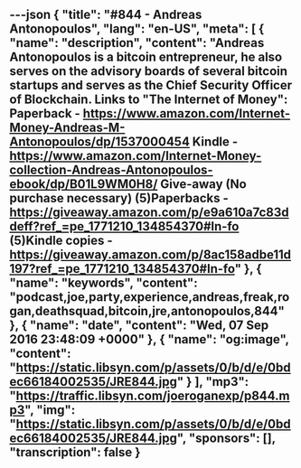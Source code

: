 ---json
{
  "title": "#844 - Andreas Antonopoulos",
  "lang": "en-US",
  "meta": [
    {
      "name": "description",
      "content": "Andreas Antonopoulos is a bitcoin entrepreneur, he also serves on the advisory boards of several bitcoin startups and serves as the Chief Security Officer of Blockchain. Links to \"The Internet of Money\": Paperback - https://www.amazon.com/Internet-Money-Andreas-M-Antonopoulos/dp/1537000454 Kindle - https://www.amazon.com/Internet-Money-collection-Andreas-Antonopoulos-ebook/dp/B01L9WM0H8/ Give-away (No purchase necessary) (5)Paperbacks - https://giveaway.amazon.com/p/e9a610a7c83ddeff?ref_=pe_1771210_134854370#ln-fo (5)Kindle copies - https://giveaway.amazon.com/p/8ac158adbe11d197?ref_=pe_1771210_134854370#ln-fo"
    },
    {
      "name": "keywords",
      "content": "podcast,joe,party,experience,andreas,freak,rogan,deathsquad,bitcoin,jre,antonopoulos,844"
    },
    {
      "name": "date",
      "content": "Wed, 07 Sep 2016 23:48:09 +0000"
    },
    {
      "name": "og:image",
      "content": "https://static.libsyn.com/p/assets/0/b/d/e/0bdec66184002535/JRE844.jpg"
    }
  ],
  "mp3": "https://traffic.libsyn.com/joeroganexp/p844.mp3",
  "img": "https://static.libsyn.com/p/assets/0/b/d/e/0bdec66184002535/JRE844.jpg",
  "sponsors": [],
  "transcription": false
}
---
<episode-header />

<timemark seconds="0" />

<transcribe-call-to-action />

<episode-footer />